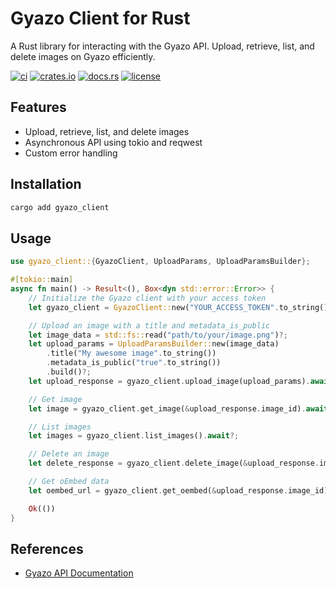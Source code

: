 # Gyazo Client for Rust

A Rust library for interacting with the Gyazo API. Upload, retrieve, list, and delete images on Gyazo efficiently.

[![ci](https://github.com/katayama8000/gyazo-client-rust/workflows/ci/badge.svg)](https://github.com/katayama8000/gyazo-client-rust/actions)
[![crates.io](https://img.shields.io/crates/v/gyazo_client)](https://crates.io/crates/gyazo_client)
[![docs.rs](https://img.shields.io/docsrs/gyazo_client)](https://docs.rs/gyazo_client)
[![license](https://img.shields.io/crates/l/gyazo_client)](LICENSE)

## Features

- Upload, retrieve, list, and delete images
- Asynchronous API using tokio and reqwest
- Custom error handling

## Installation

```sh
cargo add gyazo_client
```

## Usage

```rust
use gyazo_client::{GyazoClient, UploadParams, UploadParamsBuilder};

#[tokio::main]
async fn main() -> Result<(), Box<dyn std::error::Error>> {
    // Initialize the Gyazo client with your access token
    let gyazo_client = GyazoClient::new("YOUR_ACCESS_TOKEN".to_string(), ..Default::default());

    // Upload an image with a title and metadata_is_public
    let image_data = std::fs::read("path/to/your/image.png")?;
    let upload_params = UploadParamsBuilder::new(image_data)
        .title("My awesome image".to_string())
        .metadata_is_public("true".to_string())
        .build()?;
    let upload_response = gyazo_client.upload_image(upload_params).await?;

    // Get image
    let image = gyazo_client.get_image(&upload_response.image_id).await?;

    // List images
    let images = gyazo_client.list_images().await?;

    // Delete an image
    let delete_response = gyazo_client.delete_image(&upload_response.image_id).await?;

    // Get oEmbed data
    let oembed_url = gyazo_client.get_oembed(&upload_response.image_id).await?;

    Ok(())
}
```

## References
- [Gyazo API Documentation](https://gyazo.com/api/docs/image)
